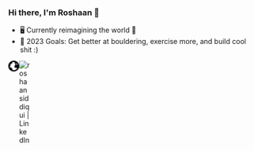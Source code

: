 ### Hi there, I'm Roshaan 👋

- 🖥️ Currently reimagining the world 🚀
- 🥅 2023 Goals: Get better at bouldering, exercise more, and build cool shit :) 

[<img align="left" alt="roshaansiddiqui.com" width="22px" src="https://raw.githubusercontent.com/iconic/open-iconic/master/svg/globe.svg" />][website]
[<img align="left" alt="roshaansiddiqui | LinkedIn" width="22px" src="https://cdn.jsdelivr.net/npm/simple-icons@v3/icons/linkedin.svg" />][linkedin]

<br />

[twitter]: https://roshaan.near.social
[website]: https://roshaansiddiqui.com/
[linkedin]: https://www.linkedin.com/in/roshaan-siddiqui/


